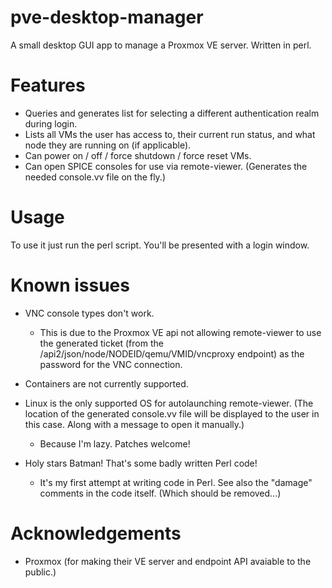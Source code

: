 # pve-desktop-manager
A small desktop GUI app to manage a Proxmox VE server. Written in perl.

# Features
- Queries and generates list for selecting a different authentication realm during login.
- Lists all VMs the user has access to, their current run status, and what node they are running on (if applicable).
- Can power on / off / force shutdown / force reset VMs.
- Can open SPICE consoles for use via remote-viewer. (Generates the needed console.vv file on the fly.) 

# Usage
To use it just run the perl script. You'll be presented with a login window.

# Known issues
- VNC console types don't work.
  - This is due to the Proxmox VE api not allowing remote-viewer to use the generated ticket (from the /api2/json/node/NODEID/qemu/VMID/vncproxy endpoint) as the password for the VNC connection.

- Containers are not currently supported.
- Linux is the only supported OS for autolaunching remote-viewer. (The location of the generated console.vv file will be displayed to the user in this case. Along with a message to open it manually.)
  - Because I'm lazy. Patches welcome!

- Holy stars Batman! That's some badly written Perl code!
  - It's my first attempt at writing code in Perl. See also the "damage" comments in the code itself. (Which should be removed...)

# Acknowledgements
- Proxmox (for making their VE server and endpoint API avaiable to the public.)

